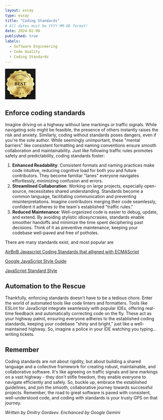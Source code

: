 ```yaml
---
layout: essay
type: essay
title: "Coding Standards"
# All dates must be YYYY-MM-DD format!
date: 2024-02-08
published: true
labels:
  - Software Engineering
  - Code Quality
  - Coding Standards
---
```

<img width="100px" class="rounded float-start pe-4" src="../img/coding-standards/logo.jpg">

## Enforce coding standards
Imagine driving on a highway without lane markings or traffic signals. While navigating solo might be feasible, the presence of others instantly raises the risk and anxiety.
Similarly, coding without standards poses dangers, even if you're the sole author. While seemingly unimportant, 
these "mental barriers" like consistent formatting and naming conventions ensure smooth collaboration and maintainability. 
Just like following traffic rules promotes safety and predictability, coding standards foster:
 1. **Enhanced Readability**: Consistent formats and naming practices make code intuitive, reducing cognitive load for both you and future contributors.
      They become familiar "lanes" everyone navigates effortlessly, minimizing confusion and errors.
 3. **Streamlined Collaboration**: Working on large projects, especially open-source, necessitates shared understanding.
      Standards become a common language, facilitating communication and preventing misinterpretations.
      Imagine contributors merging their code seamlessly, confident it adheres to the team's established "traffic rules."
 5. **Reduced Maintenance**: Well-organized code is easier to debug, update, and extend. By avoiding stylistic idiosyncrasies,
      standards enable smoother handoffs and minimize the time spent deciphering past decisions.
      Think of it as preventive maintenance, keeping your codebase well-paved and free of potholes.

There are many standards exist, and most popular are

[AirBnB Javascript Coding Standards that alligned with ECMAScript](https://github.com/airbnb/javascript)

[Google JavaScript Style Guide](https://google.github.io/styleguide/jsguide.html)

[JavaScript Standard Style](https://github.com/standard/standard)

## Automation to the Rescue
Thankfully, enforcing standards doesn't have to be a tedious chore. 
Enter the world of automated tools like code linters and formatters. 
Tools like ESLint for JavaScript integrate seamlessly with popular IDEs, offering real-time feedback and automatically correcting code on the fly. 
These act as your highway patrol, ensuring everyone adheres to the established coding standards, keeping your codebase "shiny and bright," just like a well-maintained highway.
So, imagine a police in your IDE watching you typing... writing tickets.

## Remember 
Coding standards are not about rigidity, but about building a shared language and a collective framework for creating robust, 
maintainable, and collaborative software. It's like agreeing on traffic signals and lane markings on a vast highway - they don't stifle freedom, 
they enable everyone to navigate efficiently and safely. So, buckle up, embrace the established guidelines, and join the smooth, 
collaborative journey towards successful projects. Remember, the road to great software is paved with consistent, well-understood code, and coding with standards is your trusty GPS on that journey.

*Written by Dmitry Gordeev. Enchanced by Google Gemini*
